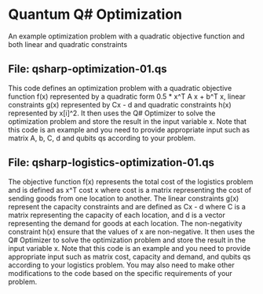 # Quantum Q# Optimization
An example optimization problem with a quadratic objective function and both linear and quadratic constraints

## File: qsharp-optimization-01.qs
This code defines an optimization problem with a quadratic objective function f(x) represented by a quadratic form 0.5 * x^T A x + b^T x, linear constraints g(x) represented by Cx - d and quadratic constraints h(x) represented by x[i]^2. It then uses the Q# Optimizer to solve the optimization problem and store the result in the input variable x. Note that this code is an example and you need to provide appropriate input such as matrix A, b, C, d and qubits qs according to your problem. 

## File: qsharp-logistics-optimization-01.qs
The objective function f(x) represents the total cost of the logistics problem and is defined as x^T cost x where cost is a matrix representing the cost of sending goods from one location to another. The linear constraints g(x) represent the capacity constraints and are defined as Cx - d where C is a matrix representing the capacity of each location, and d is a vector representing the demand for goods at each location. The non-negativity constraint h(x) ensure that the values of x are non-negative.
It then uses the Q# Optimizer to solve the optimization problem and store the result in the input variable x.
Note that this code is an example and you need to provide appropriate input such as matrix cost, capacity and demand, and qubits qs according to your logistics problem. You may also need to make other modifications to the code based on the specific requirements of your problem.
